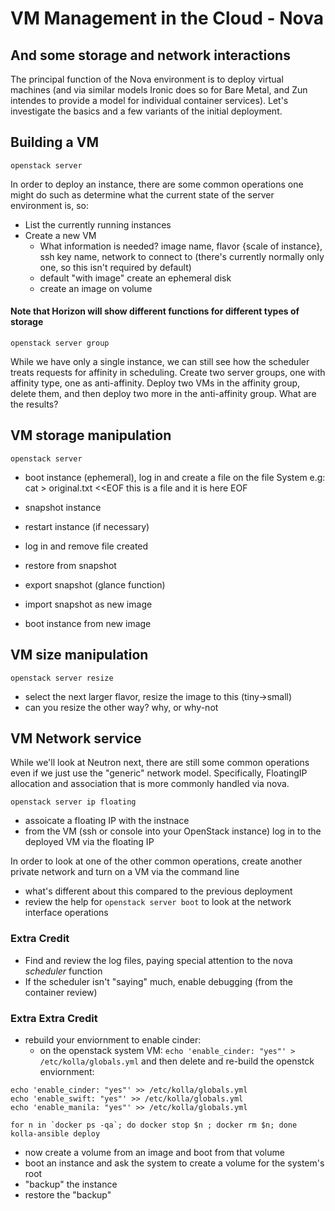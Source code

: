 # VM Management in the Cloud - Nova
## And some storage and network interactions

The principal function of the Nova environment is to deploy virtual machines (and via similar models Ironic does so for Bare Metal, and Zun intendes to provide a model for individual container services).  Let's investigate the basics and a few variants of the initial deployment.

## Building a VM

```
openstack server
```

In order to deploy an instance, there are some common operations one might do such as determine what the current state of the server environment is, so:
- List the currently running instances
- Create a new VM
  - What information is needed?   image name, flavor {scale of instance}, ssh key name, network to connect to (there's currently normally only one, so this isn't required by default)
  - default "with image" create an ephemeral disk
  - create an image on volume

#### Note that Horizon will show different functions for different types of storage

```
openstack server group
```
While we have only a single instance, we can still see how the scheduler treats requests for affinity in scheduling.  Create two server groups, one with affinity type, one as anti-affinity.  Deploy two VMs in the affinity group, delete them, and then deploy two more in the anti-affinity group.  What are the results?


## VM storage manipulation

```
openstack server
```

- boot instance (ephemeral), log in and create a file on the file System
 e.g: cat > original.txt <<EOF
 this is a file
 and it is here
 EOF

- snapshot instance
- restart instance (if necessary)
- log in and remove file created
- restore from snapshot

- export snapshot (glance function)
- import snapshot as new image
- boot instance from new image

## VM size manipulation

```
openstack server resize
```

- select the next larger flavor, resize the image to this (tiny->small)
- can you resize the other way?
  why, or why-not

## VM Network service
While we'll look at Neutron next, there are still some common operations even if we just use the "generic" network model.  Specifically, FloatingIP allocation and association that is more commonly handled via nova.

```
openstack server ip floating
```

- assoicate a floating IP with the instnace
- from the VM (ssh or console into your OpenStack instance) log in to the deployed VM via the floating IP

In order to look at one of the other common operations, create another private network and turn on a VM via the command line
- what's different about this compared to the previous deployment
- review the help for  ```openstack server boot``` to look at the network interface operations

### Extra Credit

- Find and review the log files, paying special attention to the nova _scheduler_ function
- If the scheduler isn't "saying" much, enable debugging (from the container review)

### Extra Extra Credit
- rebuild your enviornment to enable cinder:
  - on the openstack system VM:  ```echo 'enable_cinder: "yes"' > /etc/kolla/globals.yml``` and then delete and re-build the openstck enviornment:

```
echo 'enable_cinder: "yes"' >> /etc/kolla/globals.yml
echo 'enable_swift: "yes"' >> /etc/kolla/globals.yml
echo 'enable_manila: "yes"' >> /etc/kolla/globals.yml

for n in `docker ps -qa`; do docker stop $n ; docker rm $n; done kolla-ansible deploy
```
- now create a volume from an image and boot from that volume
- boot an instance and ask the system to create a volume for the system's root
- "backup" the instance
- restore the "backup"
